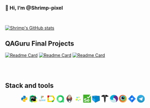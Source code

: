 ### 👋 Hi, I’m @Shrimp-pixel</br>

<br>

<!---
Shrimp-pixel/Shrimp-pixel is a ✨ special ✨ repository because its `README.md` (this file) appears on your GitHub profile.
You can click the Preview link to take a look at your changes.

- 👋 Hi, I’m @Shrimp-pixel
- 👀 I’m interested in ...
- 🌱 I’m currently learning ...
- 💞️ I’m looking to collaborate on ...
- 📫 How to reach me ...
--->

[![Shrimp's GitHub stats](https://github-readme-stats.vercel.app/api?username=Shrimp-pixel)](https://github-readme-stats.vercel.app/api?username=Shrimp-pixel)

## QAGuru Final Projects
[![Readme Card](https://github-readme-stats.vercel.app/api/pin/?username=Shrimp-pixel&repo=codewars-UI&border_color=000000)](https://github.com/Shrimp-pixel/codewars-UI)
[![Readme Card](https://github-readme-stats.vercel.app/api/pin/?username=Shrimp-pixel&repo=mobileFinal&border_color=000000)](https://github.com/Shrimp-pixel/mobileFinal)
[![Readme Card](https://github-readme-stats.vercel.app/api/pin/?username=Shrimp-pixel&repo=APIFinal_test&border_color=000000)](https://github.com/Shrimp-pixel/APIFinal_test)

<br>
<br>

## Stack and tools

<p  align="center">
<img width="5%" title="Python" src="/icon/python.png">
<img width="5%" title="Pycharm" src="/icon/pycharm.png"> 
<img width="5%" title="Pytest" src="/icon/pytest.png">
<img width="5%" title="Allure Report" src="/icon/allure.png">
<img width="5%" title="Allure TestOps" src="/icon/allure_testops.png">
<img width="5%" title="Jenkins" src="/icon/jenkins.png">
<img width="5%" title="Selene" src="/icon/selene.png">
<img width="5%" title="Selenium" src="/icon/selenium.png">
<img width="5%" title="Selenoid" src="/icon/selenoid.png">
<img width="5%" title="Requests" src="/icon/requests.png">
<img width="5%" title="Appium" src="/icon/appium.png">
<img width="5%" title="Browserstack" src="/icon/browserstack.png">
<img width="5%" title="Jira" src="/icon/jira.png">
<img width="5%" title="Telegram" src="/icon/telegram.png">
</p>
